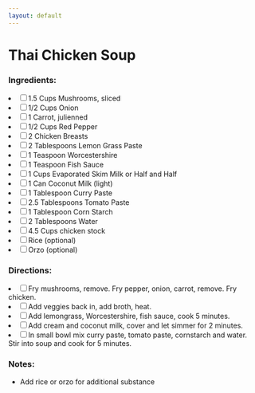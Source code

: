 ```yaml
---
layout: default
---
```


# Thai Chicken Soup

### Ingredients:

<li><label><input type="checkbox">1.5 Cups Mushrooms, sliced</label></li>
<li><label><input type="checkbox">1/2 Cups Onion</label></li>
<li><label><input type="checkbox">1 Carrot, julienned</label></li>
<li><label><input type="checkbox">1/2 Cups Red Pepper</label></li>
<li><label><input type="checkbox">2 Chicken Breasts</label></li>
<li><label><input type="checkbox">2 Tablespoons Lemon Grass Paste</label></li>
<li><label><input type="checkbox">1 Teaspoon Worcestershire</label></li>
<li><label><input type="checkbox">1 Teaspoon Fish Sauce</label></li>
<li><label><input type="checkbox">1 Cups Evaporated Skim Milk or Half and Half</label></li>
<li><label><input type="checkbox">1 Can Coconut Milk (light)</label></li>
<li><label><input type="checkbox">1 Tablespoon Curry Paste</label></li>
<li><label><input type="checkbox">2.5 Tablespoons Tomato Paste</label></li>
<li><label><input type="checkbox">1 Tablespoon Corn Starch</label></li>
<li><label><input type="checkbox">2 Tablespoons Water</label></li>
<li><label><input type="checkbox">4.5 Cups chicken stock</label></li>
<li><label><input type="checkbox">Rice (optional)</label></li>
<li><label><input type="checkbox">Orzo (optional)</label></li>

### Directions:

<li><label><input type="checkbox">Fry mushrooms, remove. Fry pepper, onion, carrot, remove. Fry chicken.</label></li>
<li><label><input type="checkbox">Add veggies back in, add broth, heat.</label></li>
<li><label><input type="checkbox">Add lemongrass, Worcestershire, fish sauce, cook 5 minutes.</label></li>
<li><label><input type="checkbox">Add cream and coconut milk, cover and let simmer for 2 minutes.</label></li>
<li><label><input type="checkbox">In small bowl mix curry paste, tomato paste, cornstarch and water. Stir into soup and cook for 5 minutes.</label></li>

### Notes:

* Add rice or orzo for additional substance